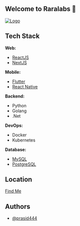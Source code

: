 ## Welcome to Raralabs 👋

[![Logo](https://uploads-ssl.webflow.com/620a1fd6507b821e7b314ba3/620b6d03295fd06f2dd10d75_raralogo.png)](https://raralabs.com)

## Tech Stack

**Web:** 
- [ReactJS](https://reactjs.org/)
- [NextJS](https://nextjs.org/)

**Mobile:**  
- [Flutter](https://flutter.dev/)
- [React Native](https://reactnative.dev/)

**Backend:** 
- Python
- Golang
- .Net

**DevOps:**  
- Docker
- Kubernetes

**Database:**  
- [MySQL](https://www.mysql.com/)
- [PostgreSQL](https://www.postgresql.org/)
## Location

[Find Me](https://g.page/rara-labs?share)

## Authors

- [@prasid444](https://www.github.com/prasid444)

